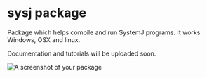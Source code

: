 # sysj package

Package which helps compile and run SystemJ programs. It works Windows, OSX and linux.

Documentation and tutorials will be uploaded soon.

![A screenshot of your package](http://i.imgur.com/NMCKks0.png)
